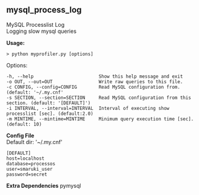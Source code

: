 mysql_process_log
--------
MySQL Processlist Log<br>
Logging slow mysql queries<br>

**Usage:** <br>
```
> python myprofiler.py [options]
```

Options:<br>
```
-h, --help                        Show this help message and exit
-o OUT, --out=OUT                 Write raw queries to this file.
-c CONFIG, --config=CONFIG        Read MySQL configuration from. (default: '~/.my.cnf'
-s SECTION, --section=SECTION     Read MySQL configuration from this section. (default: '[DEFAULT]')
-i INTERVAL, --interval=INTERVAL  Interval of executing show processlist [sec]. (default:2.0)
-m MINTIME, --mintime=MINTIME     Minimum query execution time [sec]. (default: 10)
```

**Config File** <br>
Default dir: '~/.my.cnf'<br>
```
[DEFAULT]
host=localhost
database=processos
user=smaruki_user
password=secret
```
**Extra Dependencies**
pymysql
